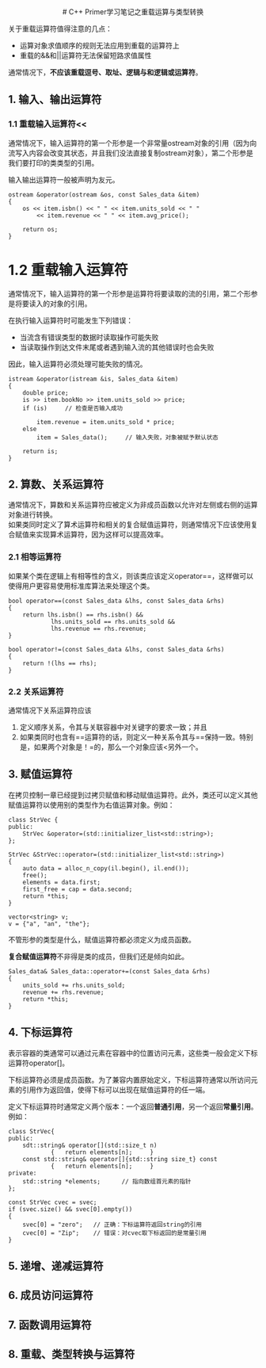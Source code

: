 <center>
# C++ Primer学习笔记之重载运算与类型转换
</center>

关于重载运算符值得注意的几点：

+ 运算对象求值顺序的规则无法应用到重载的运算符上
+ 重载的&&和||运算符无法保留短路求值属性

通常情况下，**不应该重载逗号、取址、逻辑与和逻辑或运算符**。

## 1. 输入、输出运算符
### 1.1 重载输入运算符<<
通常情况下，输入运算符的第一个形参是一个非常量ostream对象的引用（因为向流写入内容会改变其状态，并且我们没法直接复制ostream对象），第二个形参是我们要打印的类类型的引用。

输入输出运算符一般被声明为友元。
```
ostream &operator(ostream &os, const Sales_data &item)
{
    os << item.isbn() << " " << item.units_sold << " "
        << item.revenue << " " << item.avg_price();

    return os;
}
```

# 1.2 重载输入运算符
通常情况下，输入运算符的第一个形参是运算符将要读取的流的引用，第二个形参是将要读入的对象的引用。

在执行输入运算符时可能发生下列错误：

+ 当流含有错误类型的数据时读取操作可能失败 
+ 当读取操作到达文件末尾或者遇到输入流的其他错误时也会失败

因此，输入运算符必须处理可能失败的情况。
```
istream &operator(istream &is, Sales_data &item)
{
    double price;
    is >> item.bookNo >> item.units_sold >> price;
    if (is)     // 检查是否输入成功
    
        item.revenue = item.units_sold * price;
    else
        item = Sales_data();     // 输入失败，对象被赋予默认状态
    
    return is;
}
```
## 2. 算数、关系运算符
通常情况下，算数和关系运算符应被定义为非成员函数以允许对左侧或右侧的运算对象进行转换。  
如果类同时定义了算术运算符和相关的复合赋值运算符，则通常情况下应该使用复合赋值来实现算术运算符，因为这样可以提高效率。

### 2.1 相等运算符
如果某个类在逻辑上有相等性的含义，则该类应该定义operator==，这样做可以使得用户更容易使用标准库算法来处理这个类。
```
bool operator==(const Sales_data &lhs, const Sales_data &rhs)
{
    return lhs.isbn() == rhs.isbn() &&
            lhs.units_sold == rhs.units_sold &&
            lhs.revenue == rhs.revenue;
}

bool operator!=(const Sales_data &lhs, const Sales_data &rhs)
{
    return !(lhs == rhs);
}
```

### 2.2 关系运算符
通常情况下关系运算符应该  
1. 定义顺序关系，令其与关联容器中对关键字的要求一致；并且  
2. 如果类同时也含有==运算符的话，则定义一种关系令其与==保持一致。特别是，如果两个对象是！=的，那么一个对象应该<另外一个。  

## 3. 赋值运算符
在拷贝控制一章已经提到过拷贝赋值和移动赋值运算符。此外，类还可以定义其他赋值运算符以使用别的类型作为右值运算对象。例如：
```
class StrVec {
public:
    StrVec &operator=(std::initializer_list<std::string>);
};

StrVec &StrVec::operator=(std::initializer_list<std::string>)
{
    auto data = alloc_n_copy(il.begin(), il.end());
    free();
    elements = data.first;
    first_free = cap = data.second;
    return *this;
}

vector<string> v;
v = {"a", "an", "the"};
```

不管形参的类型是什么，赋值运算符都必须定义为成员函数。

**复合赋值运算符**不非得是类的成员，但我们还是倾向如此。
```
Sales_data& Sales_data::operator+=(const Sales_data &rhs)
{
    units_sold += rhs.units_sold;
    revenue += rhs.revenue;
    return *this;
}
```

## 4. 下标运算符
表示容器的类通常可以通过元素在容器中的位置访问元素，这些类一般会定义下标运算符operator[]。

下标运算符必须是成员函数。为了兼容内置原始定义，下标运算符通常以所访问元素的引用作为返回值，使得下标可以出现在赋值运算符的任一端。

定义下标运算符时通常定义两个版本：一个返回**普通引用**，另一个返回**常量引用**。例如：
```
class StrVec{
public:
    sdt::string& operator[](std::size_t n)
            {   return elements[n];     }
    const std::string& operator[]{std::string size_t} const
            {   return elements[n];     }
private:
    std::string *elements;      // 指向数组首元素的指针
};

const StrVec cvec = svec;
if (svec.size() && svec[0].empty()) 
{
    svec[0] = "zero";   // 正确：下标运算符返回string的引用
    cvec[0] = "Zip";    // 错误：对cvec取下标返回的是常量引用
}
```




## 5. 递增、递减运算符

## 6. 成员访问运算符

## 7. 函数调用运算符

## 8. 重载、类型转换与运算符